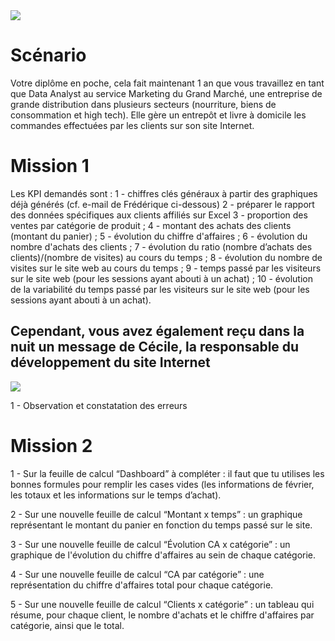 <img src="https://user.oc-static.com/upload/2020/11/19/16058015032257_image11.png">

<h1>Scénario</h1>

Votre diplôme en poche, cela fait maintenant 1 an que vous travaillez en tant que Data Analyst au service Marketing du Grand Marché, une entreprise de grande distribution dans plusieurs secteurs (nourriture, biens de consommation et high tech). Elle gère un entrepôt et livre à domicile les commandes effectuées par les clients sur son site Internet.

<h1>Mission 1 </h1>
Les KPI demandés sont :
  1 - chiffres clés généraux à partir des graphiques déjà générés (cf. e-mail de Frédérique ci-dessous)
  2 - préparer le rapport des données spécifiques aux clients affiliés sur Excel
  3 - proportion des ventes par catégorie de produit ;
  4 - montant des achats des clients (montant du panier) ;
  5 - évolution du chiffre d'affaires ;
  6 - évolution du nombre d'achats des clients ;
  7 - évolution du ratio (nombre d’achats des clients)/(nombre de visites) au cours du temps ;
  8 - évolution du nombre de visites sur le site web au cours du temps ;
  9 - temps passé par les visiteurs sur le site web (pour les sessions ayant abouti à un achat) ;
  10 - évolution de la variabilité du temps passé par les visiteurs sur le site web (pour les sessions ayant abouti à un achat).
  
 <h2>Cependant, vous avez également reçu dans la nuit un message de Cécile, la responsable du développement du site Internet</h2>
 <img src="https://user.oc-static.com/upload/2020/11/20/16058639663614_24h%20dans%20la%20peau%20d%27un%20Data%20Analyst_Instant-message.png">
 
 1 - Observation et constatation des erreurs
 
 <h1>Mission 2 </h1>
  1 - Sur la feuille de calcul “Dashboard” à compléter : il faut que tu utilises les bonnes formules pour remplir les cases vides (les informations de février, les totaux et   les informations sur le temps d’achat).
  
  2 - Sur une nouvelle feuille de calcul “Montant x temps” : un graphique représentant le montant du panier en fonction du temps passé sur le site.
  
  3 - Sur une nouvelle feuille de calcul “Évolution CA x catégorie” : un graphique de l'évolution du chiffre d'affaires au sein de chaque catégorie.
  
  4 - Sur une nouvelle feuille de calcul “CA par catégorie” : une représentation du chiffre d'affaires total pour chaque catégorie.
  
  5 - Sur une nouvelle feuille de calcul “Clients x catégorie” : un tableau qui résume, pour chaque client, le nombre d'achats et le chiffre d'affaires par catégorie,    ainsi que le total.
